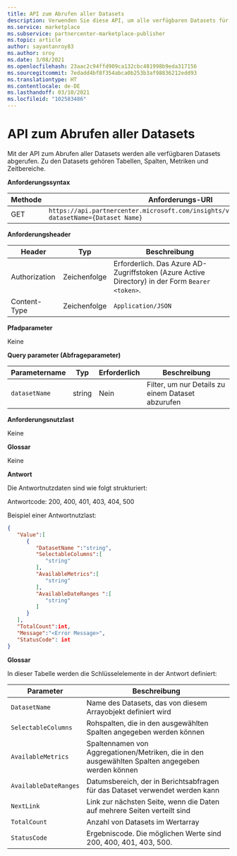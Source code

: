 ```yaml
---
title: API zum Abrufen aller Datasets
description: Verwenden Sie diese API, um alle verfügbaren Datasets für Analysen im kommerziellen Marketplace abzurufen.
ms.service: marketplace
ms.subservice: partnercenter-marketplace-publisher
ms.topic: article
author: sayantanroy83
ms.author: sroy
ms.date: 3/08/2021
ms.openlocfilehash: 23aac2c94ffd909ca132cbc481998b9eda317156
ms.sourcegitcommit: 7edadd4bf8f354abca0b253b3af98836212edd93
ms.translationtype: HT
ms.contentlocale: de-DE
ms.lasthandoff: 03/10/2021
ms.locfileid: "102583486"
---
```

# <a name="get-all-datasets-api"></a>API zum Abrufen aller Datasets

Mit der API zum Abrufen aller Datasets werden alle verfügbaren Datasets abgerufen. Zu den Datasets gehören Tabellen, Spalten, Metriken und Zeitbereiche.

**Anforderungssyntax**

| **Methode** | **Anforderungs-URI** |
| --- | --- |
| GET | `https://api.partnercenter.microsoft.com/insights/v1/cmp/ScheduledDataset?datasetName={Dataset Name}` |

**Anforderungsheader**

| **Header** | **Typ** | **Beschreibung** |
| --- | --- | --- |
| Authorization | Zeichenfolge | Erforderlich. Das Azure AD-Zugriffstoken (Azure Active Directory) in der Form `Bearer <token>`. |
| Content-Type | Zeichenfolge | `Application/JSON` |

**Pfadparameter**

Keine

**Query parameter (Abfrageparameter)**

| **Parametername** | **Typ** | **Erforderlich** | **Beschreibung** |
| --- | --- | --- | --- |
| `datasetName` | string | Nein | Filter, um nur Details zu einem Dataset abzurufen |

**Anforderungsnutzlast**

Keine

**Glossar**

Keine

**Antwort**

Die Antwortnutzdaten sind wie folgt strukturiert:

Antwortcode: 200, 400, 401, 403, 404, 500

Beispiel einer Antwortnutzlast:

```json
{
   "Value":[
      {
         "DatasetName ":"string",
         "SelectableColumns":[
            "string"
         ],
         "AvailableMetrics":[
            "string"
         ],
         "AvailableDateRanges ":[
            "string"
         ]
      }
   ],
   "TotalCount":int,
   "Message":"<Error Message>",
   "StatusCode": int
}
```

**Glossar**

In dieser Tabelle werden die Schlüsselelemente in der Antwort definiert:

| **Parameter** | **Beschreibung** |
| --- | --- |
| `DatasetName` | Name des Datasets, das von diesem Arrayobjekt definiert wird |
| `SelectableColumns` | Rohspalten, die in den ausgewählten Spalten angegeben werden können |
| `AvailableMetrics` | Spaltennamen von Aggregationen/Metriken, die in den ausgewählten Spalten angegeben werden können |
| `AvailableDateRanges` | Datumsbereich, der in Berichtsabfragen für das Dataset verwendet werden kann |
| `NextLink` | Link zur nächsten Seite, wenn die Daten auf mehrere Seiten verteilt sind |
| `TotalCount` | Anzahl von Datasets im Wertarray |
| `StatusCode` | Ergebniscode. Die möglichen Werte sind 200, 400, 401, 403, 500. |
